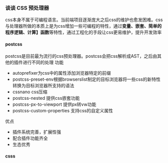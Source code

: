### 谈谈 CSS 预处理器
css本身不属于可编程语言。当前端项目逐渐庞大之后css的维护也愈发困难。css与处理器所做的本质上是为css增加一些可编程的特性，通过**变量、嵌套、简单的程序逻辑、计算】函数**等特性，通过工程化的手段让css更易维护，提升开发效率

#### postcss
postcss是目前最为流行的css预处理器。postcss会把css解析成AST，之后由其他的插件进行不同的处理
功能
 - autoprefixer为css中的属性添加浏览器特定的前缀
 - postcss-preset-env根据browserslist制定的目标浏览器将一些css的新特性转换为目标浏览器所支持的语法
 - cssnano css压缩
 - postcss-nested 提供css嵌套功能
 - postcss-px-to-viewport 提供px转vw功能
 - postcss-custom-properties 支持css的自定义属性

 优点
 - 插件系统完善，扩展性强
 - 配合插件功能齐全
 - 生态优秀

#### csss 